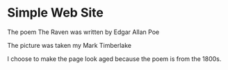 # Simple Web Site

The poem The Raven was written by Edgar Allan Poe

The picture was taken my Mark Timberlake

I choose to make the page look aged because the poem is from the 1800s.